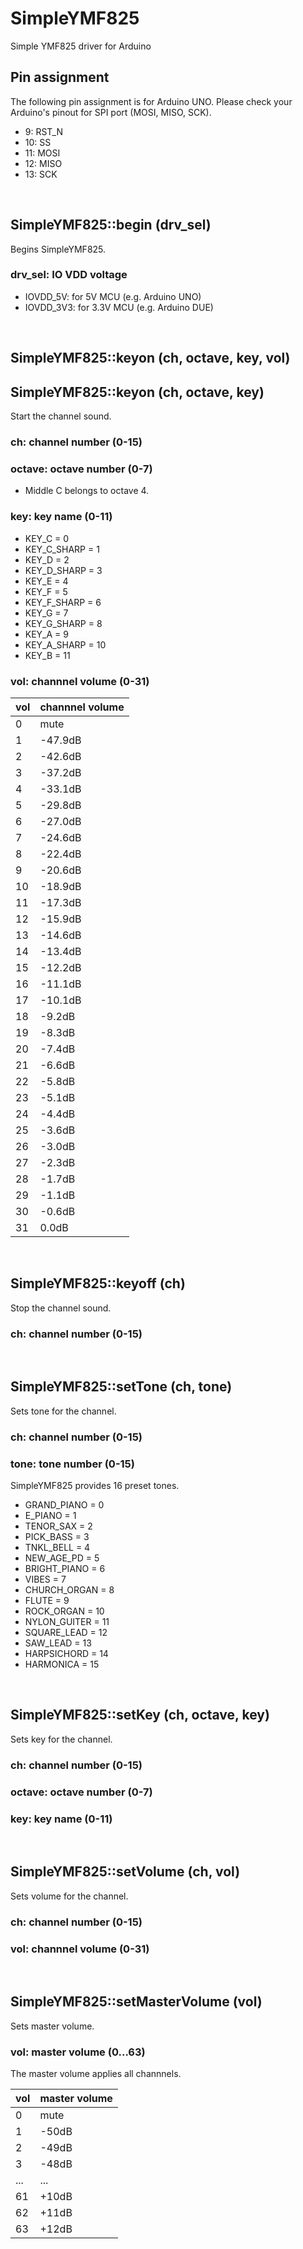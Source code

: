 # SimpleYMF825
Simple YMF825 driver for Arduino  

## Pin assignment
The following pin assignment is for Arduino UNO. Please check your Arduino's pinout for SPI port (MOSI, MISO, SCK).
- 9: RST_N
- 10: SS
- 11: MOSI
- 12: MISO
- 13: SCK
<br>

## SimpleYMF825::begin (drv_sel)
Begins SimpleYMF825.
### drv_sel: IO VDD voltage
- IOVDD_5V: for 5V MCU (e.g. Arduino UNO)
- IOVDD_3V3: for 3.3V MCU (e.g. Arduino DUE)
<br>

## SimpleYMF825::keyon (ch, octave, key, vol)
## SimpleYMF825::keyon (ch, octave, key)
Start the channel sound.
### ch: channel number (0-15)
### octave: octave number (0-7)
- Middle C belongs to octave 4.
### key: key name (0-11)
- KEY_C = 0
- KEY_C_SHARP = 1
- KEY_D = 2
- KEY_D_SHARP = 3
- KEY_E = 4
- KEY_F = 5
- KEY_F_SHARP = 6
- KEY_G = 7
- KEY_G_SHARP = 8
- KEY_A = 9
- KEY_A_SHARP = 10
- KEY_B = 11
### vol: channnel volume (0-31)

|vol|channnel volume|
|---|---|
|0|mute|
|1|-47.9dB|
|2|-42.6dB|
|3|-37.2dB|
|4|-33.1dB|
|5|-29.8dB|
|6|-27.0dB|
|7|-24.6dB|
|8|-22.4dB|
|9|-20.6dB|
|10|-18.9dB|
|11|-17.3dB|
|12|-15.9dB|
|13|-14.6dB|
|14|-13.4dB|
|15|-12.2dB|
|16|-11.1dB|
|17|-10.1dB|
|18|-9.2dB|
|19|-8.3dB|
|20|-7.4dB|
|21|-6.6dB|
|22|-5.8dB|
|23|-5.1dB|
|24|-4.4dB|
|25|-3.6dB|
|26|-3.0dB|
|27|-2.3dB|
|28|-1.7dB|
|29|-1.1dB|
|30|-0.6dB|
|31|0.0dB|
<br>

## SimpleYMF825::keyoff (ch)
Stop the channel sound.
### ch: channel number (0-15)
<br>

## SimpleYMF825::setTone (ch, tone)
Sets tone for the channel.
### ch: channel number (0-15)
### tone: tone number (0-15)
SimpleYMF825 provides 16 preset tones.
- GRAND_PIANO = 0
- E_PIANO = 1
- TENOR_SAX = 2
- PICK_BASS = 3
- TNKL_BELL = 4
- NEW_AGE_PD = 5
- BRIGHT_PIANO = 6
- VIBES = 7
- CHURCH_ORGAN = 8
- FLUTE = 9
- ROCK_ORGAN = 10
- NYLON_GUITER = 11
- SQUARE_LEAD = 12
- SAW_LEAD = 13
- HARPSICHORD = 14
- HARMONICA = 15
<br>

## SimpleYMF825::setKey (ch, octave, key)
Sets key for the channel.
### ch: channel number (0-15)
### octave: octave number (0-7)
### key: key name (0-11)
<br>

## SimpleYMF825::setVolume (ch, vol)
Sets volume for the channel.
### ch: channel number (0-15)
### vol: channnel volume (0-31)
<br>

## SimpleYMF825::setMasterVolume (vol)
Sets master volume. 
### vol: master volume (0...63)
The master volume applies all channnels.

|vol|master volume|
|---|---|
|0|mute|
|1|-50dB|
|2|-49dB|
|3|-48dB|
|...|...|
|61|+10dB|
|62|+11dB|
|63|+12dB|
